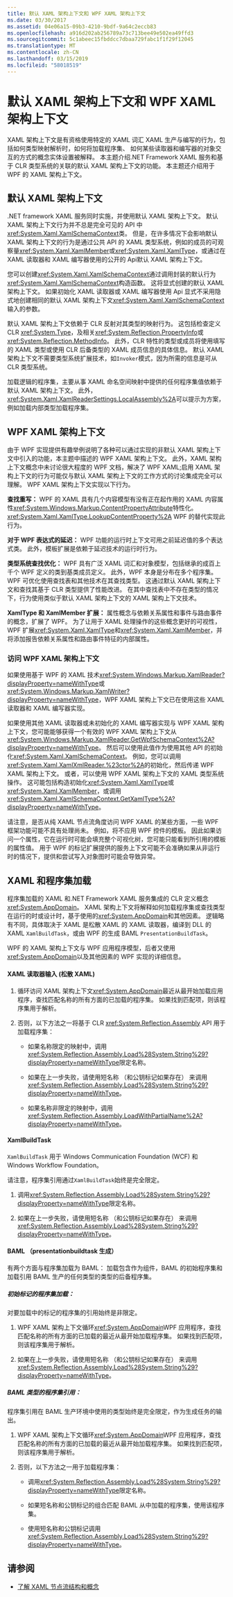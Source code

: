 ```yaml
---
title: 默认 XAML 架构上下文和 WPF XAML 架构上下文
ms.date: 03/30/2017
ms.assetid: 04e06a15-09b3-4210-9bdf-9a64c2eccb83
ms.openlocfilehash: a916d202ab256789a73c713bee49e502ea49ffd3
ms.sourcegitcommit: 5c1abeec15fbddcc7dbaa729fabc1f1f29f12045
ms.translationtype: MT
ms.contentlocale: zh-CN
ms.lasthandoff: 03/15/2019
ms.locfileid: "58018519"
---
```

# <a name="default-xaml-schema-context-and-wpf-xaml-schema-context"></a>默认 XAML 架构上下文和 WPF XAML 架构上下文
XAML 架构上下文是有资格使用特定的 XAML 词汇 XAML 生产与编写的行为，包括如何类型映射解析时，如何将加载程序集、 如何某些读取器和编写器的对象交互的方式的概念实体设置被解释。 本主题介绍.NET Framework XAML 服务和基于 CLR 类型系统的关联的默认 XAML 架构上下文的功能。 本主题还介绍用于 WPF 的 XAML 架构上下文。  
  
## <a name="default-xaml-schema-context"></a>默认 XAML 架构上下文  
 .NET framework XAML 服务同时实施，并使用默认 XAML 架构上下文。 默认 XAML 架构上下文行为并不总是完全可见的 API 中<xref:System.Xaml.XamlSchemaContext>类。 但是，在许多情况下会影响默认 XAML 架构上下文的行为是通过公共 API 的 XAML 类型系统，例如的成员的可观察量<xref:System.Xaml.XamlMember>或<xref:System.Xaml.XamlType>，或通过在 XAML 读取器和 XAML 编写器使用的公开的 Api默认 XAML 架构上下文。  
  
 您可以创建<xref:System.Xaml.XamlSchemaContext>通过调用封装的默认行为<xref:System.Xaml.XamlSchemaContext>构造函数。 这将显式创建的默认 XAML 架构上下文。 如果初始化 XAML 读取器或 XAML 编写器使用 Api 显式不采用隐式地创建相同的默认 XAML 架构上下文<xref:System.Xaml.XamlSchemaContext>输入的参数。  
  
 默认 XAML 架构上下文依赖于 CLR 反射对其类型的映射行为。 这包括检查定义 CLR <xref:System.Type>，及相关<xref:System.Reflection.PropertyInfo>或<xref:System.Reflection.MethodInfo>。 此外，CLR 特性的类型或成员将使用填写的 XAML 类型或使用 CLR 后备类型的 XAML 成员信息的具体信息。 默认 XAML 架构上下文不需要类型系统扩展技术，如`Invoker`模式，因为所需的信息是可从 CLR 类型系统。  
  
 加载逻辑的程序集，主要从事 XAML 命名空间映射中提供的任何程序集值依赖于默认 XAML 架构上下文。 此外，<xref:System.Xaml.XamlReaderSettings.LocalAssembly%2A>可以提示为方案，例如加载内部类型加载程序集。  
  
## <a name="wpf-xaml-schema-context"></a>WPF XAML 架构上下文  
 由于 WPF 实现提供有趣举例说明了各种可以通过实现的非默认 XAML 架构上下文中引入的功能，本主题中描述的 WPF XAML 架构上下文。 此外，XAML 架构上下文概念中未讨论很大程度的 WPF 文档，解决了 WPF XAML;启用 XAML 架构上下文的行为可能仅与默认 XAML 架构上下文的工作方式的讨论集成完全可以理解。 WPF XAML 架构上下文实现以下行为。  
  
 **查找重写：** WPF 的 XAML 具有几个内容模型有没有正在起作用的 XAML 内容属性<xref:System.Windows.Markup.ContentPropertyAttribute>特性化。 <xref:System.Xaml.XamlType.LookupContentProperty%2A> WPF 的替代实现此行为。  
  
 **对于 WPF 表达式的延迟：** WPF 功能的运行时上下文可用之前延迟值的多个表达式类。 此外，模板扩展是依赖于延迟技术的运行时行为。  
  
 **类型系统查找优化：** WPF 具有广泛 XAML 词汇和对象模型，包括继承的成百上千个 WPF 定义的类到基类成员定义。 此外，WPF 本身是分布在多个程序集。 WPF 可优化使用查找表和其他技术在其查找类型。 这通过默认 XAML 架构上下文和查找其基于 CLR 类型提供了性能改进。 在其中查找表中不存在类型的情况下，行为使用类似于默认 XAML 架构上下文的 XAML 架构上下文技术。  
  
 **XamlType 和 XamlMember 扩展：** 属性概念与依赖关系属性和事件与路由事件的概念，扩展了 WPF。 为了让用于 XAML 处理操作的这些概念更好的可视性，WPF 扩展<xref:System.Xaml.XamlType>和<xref:System.Xaml.XamlMember>，并将添加报告依赖关系属性和路由事件特征的内部属性。  
  
### <a name="accessing-the-wpf-xaml-schema-context"></a>访问 WPF XAML 架构上下文  
 如果使用基于 WPF 的 XAML 技术<xref:System.Windows.Markup.XamlReader?displayProperty=nameWithType>或<xref:System.Windows.Markup.XamlWriter?displayProperty=nameWithType>，WPF XAML 架构上下文已在使用这些 XAML 读取器和 XAML 编写器实现。  
  
 如果使用其他 XAML 读取器或未初始化的 XAML 编写器实现与 WPF XAML 架构上下文，您可能能够获得一个有效的 WPF XAML 架构上下文从<xref:System.Windows.Markup.XamlReader.GetWpfSchemaContext%2A?displayProperty=nameWithType>。 然后可以使用此值作为使用其他 API 的初始化<xref:System.Xaml.XamlSchemaContext>。 例如，您可以调用<xref:System.Xaml.XamlXmlReader.%23ctor%2A>的初始化，然后传递 WPF XAML 架构上下文。 或者，可以使用 WPF XAML 架构上下文的 XAML 类型系统操作。 这可能包括构造初始化<xref:System.Xaml.XamlType>或<xref:System.Xaml.XamlMember>，或调用<xref:System.Xaml.XamlSchemaContext.GetXamlType%2A?displayProperty=nameWithType>。  
  
 请注意，是否从纯 XAML 节点流角度访问 WPF XAML 的某些方面，一些 WPF 框架功能可能不具有处理尚未。 例如，将不应用 WPF 控件的模板。 因此如果访问一个属性，它在运行时可能会填充整个可视化树，您可能只能看到所引用的模板的属性值。 用于 WPF 的标记扩展提供的服务上下文可能不会准确如果从非运行时的情况下，提供和尝试写入对象图时可能会导致异常。  
  
## <a name="xaml-and-assembly-loading"></a>XAML 和程序集加载  
 程序集加载的 XAML 和.NET Framework XAML 服务集成的 CLR 定义概念<xref:System.AppDomain>。 XAML 架构上下文将解释如何加载程序集或查找类型在运行的时或设计时，基于使用的<xref:System.AppDomain>和其他因素。 逻辑略有不同，具体取决于 XAML 是松散 XAML 的 XAML 读取器，编译到 DLL 的 XAML `XamlBuildTask`，或由 WPF 的生成 BAML `PresentationBuildTask`。  
  
 WPF 的 XAML 架构上下文与 WPF 应用程序模型，后者又使用<xref:System.AppDomain>以及其他因素的 WPF 实现的详细信息。  
  
#### <a name="xaml-reader-input-loose-xaml"></a>XAML 读取器输入 (松散 XAML)  
  
1.  循环访问 XAML 架构上下文<xref:System.AppDomain>最近从最开始加载应用程序，查找匹配名称的所有方面的已加载的程序集。 如果找到匹配项，则该程序集用于解析。  
  
2.  否则，以下方法之一将基于 CLR <xref:System.Reflection.Assembly> API 用于加载程序集：  
  
    -   如果名称限定的映射中，调用<xref:System.Reflection.Assembly.Load%28System.String%29?displayProperty=nameWithType>限定名称。  
  
    -   如果在上一步失败，请使用短名称 （和公钥标记如果存在） 来调用<xref:System.Reflection.Assembly.Load%28System.String%29?displayProperty=nameWithType>。  
  
    -   如果名称非限定的映射中，调用<xref:System.Reflection.Assembly.LoadWithPartialName%2A?displayProperty=nameWithType>。  
  
#### <a name="xamlbuildtask"></a>XamlBuildTask  
 `XamlBuildTask` 用于 Windows Communication Foundation (WCF) 和 Windows Workflow Foundation。  
  
 请注意，程序集引用通过`XamlBuildTask`始终是完全限定。  
  
1.  调用<xref:System.Reflection.Assembly.Load%28System.String%29?displayProperty=nameWithType>限定名称。  
  
2.  如果在上一步失败，请使用短名称 （和公钥标记如果存在） 来调用<xref:System.Reflection.Assembly.Load%28System.String%29?displayProperty=nameWithType>。  
  
#### <a name="baml-presentationbuildtask"></a>BAML （presentationbuildtask 生成）  
 有两个方面与程序集加载为 BAML： 加载包含作为组件，BAML 的初始程序集和加载引用 BAML 生产的任何类型的类型的后备程序集。  
  
##### <a name="assembly-load-for-initial-markup"></a>初始标记的程序集加载：  
 对要加载中的标记的程序集的引用始终是非限定。  
  
1.  WPF XAML 架构上下文循环<xref:System.AppDomain>WPF 应用程序，查找匹配名称的所有方面的已加载的最近从最开始加载程序集。 如果找到匹配项，则该程序集用于解析。  
  
2.  如果在上一步失败，请使用短名称 （和公钥标记如果存在） 来调用<xref:System.Reflection.Assembly.Load%28System.String%29?displayProperty=nameWithType>。  
  
##### <a name="assembly-references-by-baml-types"></a>BAML 类型的程序集引用：  
 程序集引用在 BAML 生产环境中使用的类型始终是完全限定，作为生成任务的输出。  
  
1.  WPF XAML 架构上下文循环<xref:System.AppDomain>WPF 应用程序，查找匹配名称的所有方面的已加载的最近从最开始加载程序集。 如果找到匹配项，则该程序集用于解析。  
  
2.  否则，以下方法之一用于加载程序集：  
  
    -   调用<xref:System.Reflection.Assembly.Load%28System.String%29?displayProperty=nameWithType>限定名称。  
  
    -   如果短名称和公钥标记的组合匹配 BAML 从中加载的程序集，使用该程序集。  
  
    -   使用短名称和公钥标记调用<xref:System.Reflection.Assembly.Load%28System.String%29?displayProperty=nameWithType>。  
  
## <a name="see-also"></a>请参阅
- [了解 XAML 节点流结构和概念](understanding-xaml-node-stream-structures-and-concepts.md)
